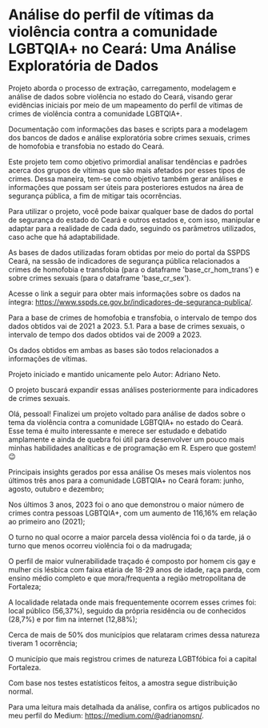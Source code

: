 # Análise do perfil de vítimas da violência contra a comunidade LGBTQIA+ no Ceará: Uma Análise Exploratória de Dados

Projeto aborda o processo de extração, carregamento, modelagem e análise de dados sobre violência no estado do Ceará, visando gerar evidências iniciais por meio de um mapeamento do perfil de vítimas de crimes de violência contra a comunidade LGBTQIA+.

Documentação com informações das bases e scripts para a modelagem dos bancos de dados e análise exploratória sobre crimes sexuais, crimes de homofobia e transfobia no estado do Ceará.

Este projeto tem como objetivo primordial analisar tendências e padrões acerca dos grupos de vítimas que são mais afetados por esses tipos de crimes. Dessa maneira, tem-se como objetivo também gerar análises e informações que possam ser úteis para posteriores estudos na área de segurança pública, a fim de mitigar tais ocorrências.

Para utilizar o projeto, você pode baixar qualquer base de dados do portal de segurança do estado do Ceará e outros estados e, com isso, manipular e adaptar para a realidade de cada dado, seguindo os parâmetros utilizados, caso ache que há adaptabilidade.

As bases de dados utilizadas foram obtidas por meio do portal da SSPDS Ceará, na sessão de indicadores de segurança pública relacionados a crimes de homofobia e transfobia (para o dataframe 'base_cr_hom_trans') e sobre crimes sexuais (para o dataframe 'base_cr_sex').

Acesse o link a seguir para obter mais informações sobre os dados na íntegra: https://www.sspds.ce.gov.br/indicadores-de-seguranca-publica/.

Para a base de crimes de homofobia e transfobia, o intervalo de tempo dos dados obtidos vai de 2021 a 2023.
5.1. Para a base de crimes sexuais, o intervalo de tempo dos dados obtidos vai de 2009 a 2023.

Os dados obtidos em ambas as bases são todos relacionados a informações de vítimas.

Projeto iniciado e mantido unicamente pelo Autor: Adriano Neto.

O projeto buscará expandir essas análises posteriormente para indicadores de crimes sexuais.

Olá, pessoal! Finalizei um projeto voltado para análise de dados sobre o tema da violência contra a comunidade LGBTQIA+ no estado do Ceará. Esse tema é muito interessante e merece ser estudado e debatido amplamente e ainda de quebra foi útil para desenvolver um pouco mais minhas habilidades analíticas e de programação em R. Espero que gostem! 😉

Principais insights gerados por essa análise
Os meses mais violentos nos últimos três anos para a comunidade LGBTQIA+ no Ceará foram: junho, agosto, outubro e dezembro;

Nos últimos 3 anos, 2023 foi o ano que demonstrou o maior número de crimes contra pessoas LGBTQIA+, com um aumento de 116,16% em relação ao primeiro ano (2021);

O turno no qual ocorre a maior parcela dessa violência foi o da tarde, já o turno que menos ocorreu violência foi o da madrugada;

O perfil de maior vulnerabilidade traçado é composto por homem cis gay e mulher cis lésbica com faixa etária de 18-29 anos de idade, raça parda, com ensino médio completo e que mora/frequenta a região metropolitana de Fortaleza;

A localidade relatada onde mais frequentemente ocorrem esses crimes foi: local público (56,37%), seguido da própria residência ou de conhecidos (28,7%) e por fim na internet (12,88%);

Cerca de mais de 50% dos municípios que relataram crimes dessa natureza tiveram 1 ocorrência;

O município que mais registrou crimes de natureza LGBTfóbica foi a capital Fortaleza.

Com base nos testes estatísticos feitos, a amostra segue distribuição normal.

Para uma leitura mais detalhada da análise, confira os artigos publicados no meu perfil do Medium: https://medium.com/@adrianomsn/.
